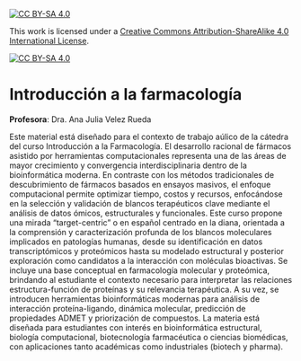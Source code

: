 
[![CC BY-SA 4.0][cc-by-sa-shield]][cc-by-sa]

This work is licensed under a
[Creative Commons Attribution-ShareAlike 4.0 International License][cc-by-sa].

[![CC BY-SA 4.0][cc-by-sa-image]][cc-by-sa]

[cc-by-sa]: http://creativecommons.org/licenses/by-sa/4.0/
[cc-by-sa-image]: https://licensebuttons.net/l/by-sa/4.0/88x31.png
[cc-by-sa-shield]: https://img.shields.io/badge/License-CC%20BY--SA%204.0-lightgrey.svg

# Introducción a la farmacología
**Profesora**: Dra. Ana Julia Velez Rueda

Este material está diseñado para el contexto de trabajo aúlico de la cátedra del curso Introducción a la Farmacología. El desarrollo racional de fármacos asistido por herramientas computacionales representa una de las áreas de mayor crecimiento y convergencia interdisciplinaria dentro de la bioinformática moderna. En contraste con los métodos tradicionales de descubrimiento de fármacos basados en ensayos masivos, el enfoque computacional permite optimizar tiempo, costos y recursos, enfocándose en la selección y validación de blancos terapéuticos clave mediante el análisis de datos ómicos, estructurales y funcionales.
Este curso propone una mirada “target-centric” o en español centrado en la diana, orientada a la comprensión y caracterización profunda de los blancos moleculares implicados en patologías humanas, desde su identificación en datos transcriptómicos y proteómicos hasta su modelado estructural y posterior exploración como candidatos a la interacción con moléculas bioactivas.
Se incluye una base conceptual en farmacología molecular y proteómica, brindando al estudiante el contexto necesario para interpretar las relaciones estructura-función de proteínas y su relevancia terapéutica. A su vez, se introducen herramientas bioinformáticas modernas para análisis de interacción proteína-ligando, dinámica molecular, predicción de propiedades ADMET y priorización de compuestos.
La materia está diseñada para estudiantes con interés en bioinformática estructural, biología computacional, biotecnología farmacéutica o ciencias biomédicas, con aplicaciones tanto académicas como industriales (biotech y pharma).
